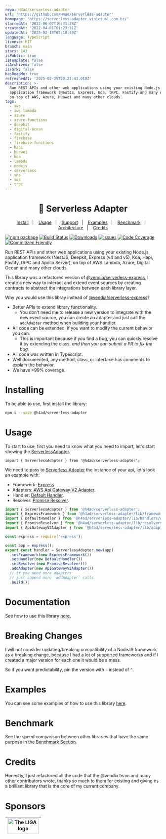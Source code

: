 ```yaml
---
repo: H4ad/serverless-adapter
url: 'https://github.com/H4ad/serverless-adapter'
homepage: 'https://serverless-adapter.viniciusl.com.br/'
starredAt: '2022-06-07T19:41:38Z'
createdAt: '2022-04-01T01:23:31Z'
updatedAt: '2025-02-18T03:18:49Z'
language: TypeScript
license: MIT
branch: main
stars: 143
isPublic: true
isTemplate: false
isArchived: false
isFork: false
hasReadMe: true
refreshedAt: '2025-02-25T20:21:43.010Z'
description: >-
  Run REST APIs and other web applications using your existing Node.js
  application framework (NestJS, Express, Koa, tRPC, Fastify and many others),
  on top of AWS, Azure, Huawei and many other clouds.
tags:
  - aws
  - aws-lambda
  - azure
  - azure-functions
  - deepkit
  - digital-ocean
  - fastify
  - firebase
  - firebase-functions
  - hapi
  - huawei
  - koa
  - lambda
  - nodejs
  - serverless
  - sns
  - sqs
  - trpc
---
```


<h1 align="center">
  🚀 Serverless Adapter
</h1>

<p align="center">
  <a href="#install">Install</a>&nbsp;&nbsp;&nbsp;|&nbsp;&nbsp;&nbsp;
  <a href="#usage">Usage</a>&nbsp;&nbsp;&nbsp;|&nbsp;&nbsp;&nbsp;
  <a href="#support">Support</a>&nbsp;&nbsp;&nbsp;|&nbsp;&nbsp;&nbsp;
  <a href="#examples">Examples</a>&nbsp;&nbsp;&nbsp;|&nbsp;&nbsp;&nbsp;
  <a href="#benchmark">Benchmark</a>&nbsp;&nbsp;&nbsp;|&nbsp;&nbsp;&nbsp;
  <a href="#architecture">Architecture</a>&nbsp;&nbsp;&nbsp;|&nbsp;&nbsp;&nbsp;
  <a href="#credits">Credits</a>
</p>

[![npm package][npm-img]][npm-url]
[![Build Status][build-img]][build-url]
[![Downloads][downloads-img]][downloads-url]
[![Issues][issues-img]][issues-url]
[![Code Coverage][codecov-img]][codecov-url]
[![Commitizen Friendly][commitizen-img]][commitizen-url]

Run REST APIs and other web applications using your existing Node.js application framework (NestJS, Deepkit, Express (v4 and v5), Koa, Hapi,
Fastify, tRPC and Apollo Server), on top of AWS Lambda, Azure, Digital Ocean and many other clouds.

This library was a refactored version of [@vendia/serverless-express](https://github.com/vendia/serverless-express), I
create a new way to interact and extend event sources by creating contracts to abstract the integrations between each
library layer.

Why you would use this libray instead of [@vendia/serverless-express](https://github.com/vendia/serverless-express)?

- Better APIs to extend library functionality.
  - You don't need me to release a new version to integrate with the new event source, you can create an adapter and
    just call the `addAdapter` method when building your handler.
- All code can be extended, if you want to modify the current behavior you can.
  - This is important because if you find a bug, you can quickly resolve it by extending the class, _and then you can
    submit a PR to fix the bug_.
- All code was written in Typescript.
- Well documented, any method, class, or interface has comments to explain the behavior.
- We have >99% coverage.

# Installing

To be able to use, first install the library:

```bash
npm i --save @h4ad/serverless-adapter
```

# Usage

To start to use, first you need to know what you need to import, let's start showing the [ServerlessAdapter](/docs/api/ServerlessAdapter).

```tsx
import { ServerlessAdapter } from '@h4ad/serverless-adapter';
```

We need to pass to [Serverless Adapter](/docs/api/ServerlessAdapter) the instance of your api, let's look an example with:

- Framework: [Express](../frameworks/express).
- Adapters: [AWS Api Gateway V2 Adapter](../adapters/aws/api-gateway-v2).
- Handler: [Default Handler](../handlers/default).
- Resolver: [Promise Resolver](../resolvers/promise).

```ts
import { ServerlessAdapter } from '@h4ad/serverless-adapter';
import { ExpressFramework } from '@h4ad/serverless-adapter/lib/frameworks/express';
import { DefaultHandler } from '@h4ad/serverless-adapter/lib/handlers/default';
import { PromiseResolver } from '@h4ad/serverless-adapter/lib/resolvers/promise';
import { ApiGatewayV2Adapter } from '@h4ad/serverless-adapter/lib/adapters/aws';

const express = require('express');

const app = express();
export const handler = ServerlessAdapter.new(app)
  .setFramework(new ExpressFramework())
  .setHandler(new DefaultHandler())
  .setResolver(new PromiseResolver())
  .addAdapter(new ApiGatewayV2Adapter())
  // if you need more adapters
  // just append more `addAdapter` calls
  .build();
```

# Documentation

See how to use this library [here](https://viniciusl.com.br/serverless-adapter/docs/category/getting-started).

# Breaking Changes

I will not consider updating/breaking compatibility of a NodeJS framework as a breaking change,
because I had a lot of supported frameworks and if I created a major version for each one it would be a mess.

So if you want predictability, pin the version with `~` instead of `^`.

# Examples

You can see some examples of how to use this library [here](https://github.com/H4ad/serverless-adapter-examples).

# Benchmark

See the speed comparison between other libraries that have the same purpose in the [Benchmark Section](./benchmark).

# Credits

Honestly, I just refactored all the code that the @vendia team and many other contributors wrote, thanks so much to them
for existing and giving us a brilliant library that is the core of my current company.

# Sponsors

| <a href="https://liga.facens.br/"><img height="50" src="https://mlogu6g7z5ex.i.optimole.com/yEwfkqo-4R0ttNtd/w:auto/h:auto/q:mauto/f:avif/http://liga.facens.br/wp-content/uploads/2020/03/logo-1.png" title="The LIGA logo" width="100"/></a> |
|------------------------------------------------------------------------------------------------------------------------------------------------------------------------------------------------------------------------------------------------|

[build-img]:https://github.com/H4ad/serverless-adapter/actions/workflows/release.yml/badge.svg

[build-url]:https://github.com/H4ad/serverless-adapter/actions/workflows/release.yml

[downloads-img]:https://img.shields.io/npm/dt/serverless-adapter

[downloads-url]:https://www.npmtrends.com/@h4ad/serverless-adapter

[npm-img]:https://img.shields.io/npm/v/@h4ad/serverless-adapter

[npm-url]:https://www.npmjs.com/package/@h4ad/serverless-adapter

[issues-img]:https://img.shields.io/github/issues/H4ad/serverless-adapter

[issues-url]:https://github.com/H4ad/serverless-adapter/issues

[codecov-img]:https://codecov.io/gh/H4ad/serverless-adapter/branch/main/graph/badge.svg

[codecov-url]:https://codecov.io/gh/H4ad/serverless-adapter

[commitizen-img]:https://img.shields.io/badge/commitizen-friendly-brightgreen.svg

[commitizen-url]:http://commitizen.github.io/cz-cli/

